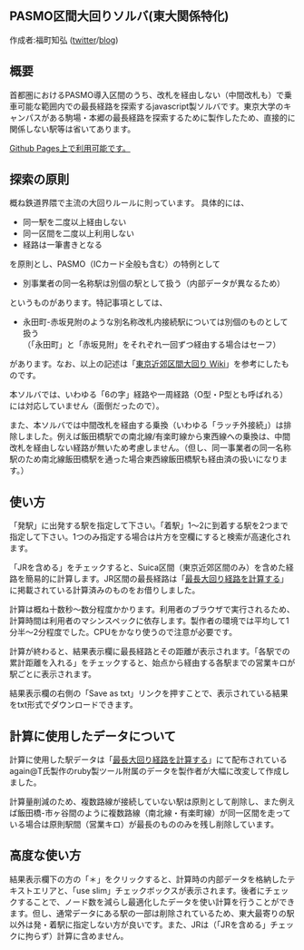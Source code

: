 ﻿PASMO区間大回りソルバ(東大関係特化)
--------

作成者:福町知弘 ([twitter](https://twitter.com/tfukumahi)/[blog](http://fukurami.hatenablog.com))

## 概要

首都圏におけるPASMO導入区間のうち、改札を経由しない（中間改札も）で乗車可能な範囲内での最長経路を探索するjavascript製ソルバです。東京大学のキャンパスがある駒場・本郷の最長経路を探索するために製作したため、直接的に関係しない駅等は省いてあります。

[Github Pages上で利用可能です。](https://fukurami.github.io/lop-solver-ut/)

## 探索の原則

概ね鉄道界隈で主流の大回りルールに則っています。
具体的には、

* 同一駅を二度以上経由しない
* 同一区間を二度以上利用しない
* 経路は一筆書きとなる

を原則とし、PASMO（ICカード全般も含む）の特例として

+ 別事業者の同一名称駅は別個の駅として扱う（内部データが異なるため）

というものがあります。特記事項としては、

- 永田町-赤坂見附のような別名称改札内接続駅については別個のものとして扱う  
（「永田町」と「赤坂見附」をそれぞれ一回ずつ経由する場合はセーフ）

があります。なお、以上の記述は「[東京近郊区間大回り Wiki](http://wikiwiki.jp/omawari/?FrontPage)」を参考にしたものです。

本ソルバでは、いわゆる「6の字」経路や一周経路（O型・P型とも呼ばれる）には対応していません（面倒だったので）。

また、本ソルバでは中間改札を経由する乗換（いわゆる「ラッチ外接続」）は排除しました。例えば飯田橋駅での南北線/有楽町線から東西線への乗換は、中間改札を経由しない経路が無いため考慮しません。（但し、同一事業者の同一名称駅のため南北線飯田橋駅を通った場合東西線飯田橋駅も経由済の扱いになります。）

## 使い方

「発駅」に出発する駅を指定して下さい。「着駅」1～2に到着する駅を2つまで指定して下さい。1つのみ指定する場合は片方を空欄にすると検索が高速化されます。

「JRを含める」をチェックすると、Suica区間（東京近郊区間のみ）を含めた経路を簡易的に計算します。JR区間の最長経路は「[最長大回り経路を計算する](http://nijzero.dw.land.to/document/ldr.html)」に掲載されている計算済みのものをお借りしました。

計算は概ね十数秒～数分程度かかります。利用者のブラウザで実行されるため、計算時間は利用者のマシンスペックに依存します。製作者の環境では平均して1分半～2分程度でした。CPUをかなり使うので注意が必要です。

計算が終わると、結果表示欄に最長経路とその距離が表示されます。「各駅での累計距離を入れる」をチェックすると、始点から経由する各駅までの営業キロが駅ごとに表示されます。

結果表示欄の右側の「Save as txt」リンクを押すことで、表示されている結果をtxt形式でダウンロードできます。

## 計算に使用したデータについて

計算に使用した駅データは「[最長大回り経路を計算する](http://nijzero.dw.land.to/document/ldr.html)」にて配布されているagain@T氏製作のruby製ツール附属のデータを製作者が大幅に改変して作成しました。

計算量削減のため、複数路線が接続していない駅は原則として削除し、また例えば飯田橋-市ヶ谷間のように複数路線（南北線・有楽町線）が同一区間を走っている場合は原則駅間（営業キロ）が最長のもののみを残し削除しています。


## 高度な使い方

結果表示欄下の方の「＊」をクリックすると、計算時の内部データを格納したテキストエリアと、「use slim」チェックボックスが表示されます。後者にチェックすることで、ノード数を減らし最適化したデータを使い計算を行うことができます。但し、通常データにある駅の一部は削除されているため、東大最寄りの駅以外は発・着駅に指定しない方が良いです。また、JRは（「JRを含める」チェックに拘らず）計算に含めません。
